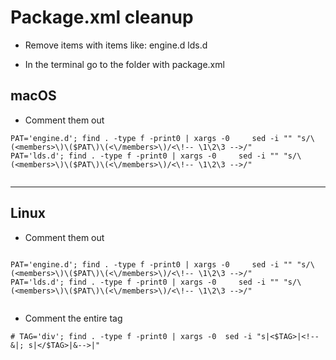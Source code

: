 # Package.xml cleanup

- Remove items with items like: engine.d lds.d  


- In the terminal go to the folder with package.xml

## macOS


- Comment them out
```
PAT='engine.d'; find . -type f -print0 | xargs -0     sed -i "" "s/\(<members>\)\($PAT\)\(<\/members>\)/<\!-- \1\2\3 -->/"
PAT='lds.d'; find . -type f -print0 | xargs -0     sed -i "" "s/\(<members>\)\($PAT\)\(<\/members>\)/<\!-- \1\2\3 -->/"


```
---

## Linux

- Comment them out

```

PAT='engine.d'; find . -type f -print0 | xargs -0     sed -i "" "s/\(<members>\)\($PAT\)\(<\/members>\)/<\!-- \1\2\3 -->/"
PAT='lds.d'; find . -type f -print0 | xargs -0     sed -i "" "s/\(<members>\)\($PAT\)\(<\/members>\)/<\!-- \1\2\3 -->/"


```

- Comment the entire tag 
```
# TAG='div'; find . -type f -print0 | xargs -0  sed -i "s|<$TAG>|<!--&|; s|</$TAG>|&-->|" 

```

